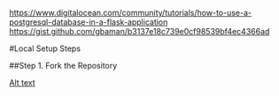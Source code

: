 https://www.digitalocean.com/community/tutorials/how-to-use-a-postgresql-database-in-a-flask-application
<https://gist.github.com/gbaman/b3137e18c739e0cf98539bf4ec4366ad>


#Local Setup Steps

##Step 1. Fork the Repository

[Alt text](../../Pictures/Screenshots/Screenshot%20from%202023-03-15%2020-47-49.png)